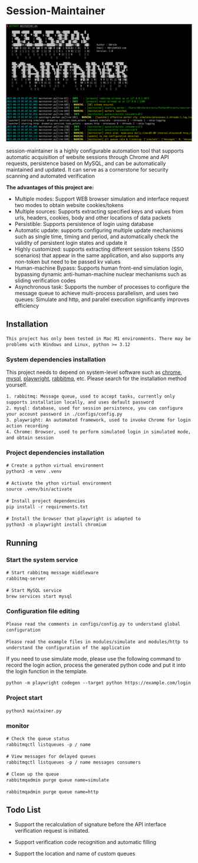 # Session-Maintainer


![usage_display](./images/usage_display.png)


session-maintainer is a highly configurable automation tool that supports automatic acquisition of website sessions through Chrome and API requests, persistence based on MySQL, and can be automatically maintained and updated. It can serve as a cornerstone for security scanning and automated verification

**The advantages of this project are:**

- Multiple modes: Support WEB browser simulation and interface request two modes to obtain website cookies/tokens
- Multiple sources: Supports extracting specified keys and values from urls, headers, cookies, body and other locations of data packets
- Persistible: Supports persistence of login using database
- Automatic update: supports configuring multiple update mechanisms such as single time, timing and period, and automatically check the validity of persistent login states and update it
- Highly customized: supports extracting different session tokens (SSO scenarios) that appear in the same application, and also supports any non-token but need to be passed kv values
- Human-machine Bypass: Supports human front-end simulation login, bypassing dynamic anti-human-machine nuclear mechanisms such as sliding verification codes
- Asynchronous task: Supports the number of processes to configure the message queue to achieve multi-process parallelism, and uses two queues: Simulate and http, and parallel execution significantly improves efficiency



## Installation

```
This project has only been tested in Mac M1 environments. There may be problems with Windows and Linux, python >= 3.12
``` 

### System dependencies installation 

This project needs to depend on system-level software such as [chrome](https://www.google.com/chrome/), [mysql](https://www.mysql.com/), [playwright](https://playwright.dev/), [rabbitmq](https://www.rabbitmq.com/), etc. Please search for the installation method yourself.

```
1. rabbitmq: Message queue, used to accept tasks, currently only supports installation locally, and uses default password
2. mysql: database, used for session persistence, you can configure your account password in ./configs/config.py
3. playwright: An automated framework, used to invoke Chrome for login action recording
4. Chrome: Browser, used to perform simulated login in simulated mode, and obtain session
```

### Project dependencies installation

```
# Create a python virtual environment
python3 -m venv .venv

# Activate the ython virtual environment
source .venv/bin/activate

# Install project dependencies
pip install -r requirements.txt

# Install the browser that playwright is adapted to
python3 -m playwright install chromium
```


## Running

### Start the system service

```
# Start rabbitmq message middleware
rabbitmq-server

# Start MySQL service
brew services start mysql
```

### Configuration file editing

```
Please read the comments in configs/config.py to understand global configuration

Please read the example files in modules/simulate and modules/http to understand the configuration of the application
```

If you need to use simulate mode, please use the following command to record the login action, process the generated python code and put it into the login function in the template.

```
python -m playwright codegen --target python https://example.com/login
```

### Project start

```
python3 maintainer.py
```

### monitor

```
# Check the queue status
rabbitmqctl listqueues -p / name

# View messages for delayed queues
rabbitmqctl listqueues -p / name messages consumers

# Clean up the queue
rabbitmqadmin purge queue name=simulate

rabbitmqadmin purge queue name=http
```


## Todo List

- Support the recalculation of signature before the API interface verification request is initiated.

- Support verification code recognition and automatic filling

- Support the location and name of custom queues